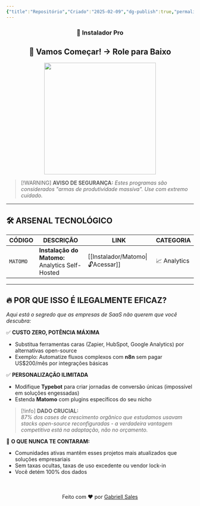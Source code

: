 ```yaml
---
{"title":"Repositório","Criado":"2025-02-09","dg-publish":true,"permalink":"/instalador/repositorio/","dgPassFrontmatter":true}
---
```



<div align="center"> <h3>🔧 Instalador Pro</h3> <h2>🚀 Vamos Começar! → Role para Baixo</h2> </div>
<div align="center">
  <img src="https://media4.giphy.com/media/v1.Y2lkPTc5MGI3NjExcjMza2MyNXF3cG5tcTgybWQ2Yjc4cXdvOXd1bWFzeW9teWF5NDdrNyZlcD12MV9pbnRlcm5hbF9naWZfYnlfaWQmY3Q9Zw/YQitE4YNQNahy/giphy.gif" width="300">
</div>

> [!WARNING] **AVISO DE SEGURANÇA:**
> *Estes programas são considerados "armas de produtividade massiva". Use com extremo cuidado.*

---
## 🛠️ ARSENAL TECNOLÓGICO

| CÓDIGO   | DESCRIÇÃO                                       | LINK                  | CATEGORIA    |
| -------- | ----------------------------------------------- | --------------------- | ------------ |
| `MATOMO` | **Instalação do Matomo:** Analytics Self-Hosted | [[Instalador/Matomo\|🔓Acessar]] | 📈 Analytics |

---
## 🔥 **POR QUE ISSO É ILEGALMENTE EFICAZ?**  

*Aqui está o segredo que as empresas de SaaS não querem que você descubra:*

✅ **CUSTO ZERO, POTÊNCIA MÁXIMA**  
- Substitua ferramentas caras (Zapier, HubSpot, Google Analytics) por alternativas open-source  
- Exemplo: Automatize fluxos complexos com **n8n** sem pagar US$200/mês por integrações básicas

✅ **PERSONALIZAÇÃO ILIMITADA**  
- Modifique **Typebot** para criar jornadas de conversão únicas (impossível em soluções engessadas)  
- Estenda **Matomo** com plugins específicos do seu nicho

> [!info] **DADO CRUCIAL:**  
*87% dos cases de crescimento orgânico que estudamos usavam stacks open-source reconfiguradas -  a verdadeira vantagem competitiva está na adaptação, não no orçamento.*

📌 **O QUE NUNCA TE CONTARAM:**  
- Comunidades ativas mantêm esses projetos mais atualizados que soluções empresariais  
- Sem taxas ocultas, taxas de uso excedente ou vendor lock-in  
- Você detém 100% dos dados

<div align="center" style="margin-top:50px">
  <p>Feito com ❤️ por <a href="https://gabriellsales.com.br" target="_blank">Gabriell Sales</a></p>
</div>